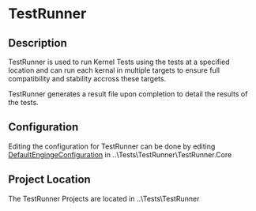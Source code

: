 # TestRunner

## Description
TestRunner is used to run Kernel Tests using the tests at a specified location and can run each kernal in multiple targets to ensure full compatibility and stability accross these targets. 

TestRunner generates a result file upon completion to detail the results of the tests.

## Configuration
Editing the configuration for TestRunner can be done by editing [DefaultEngingeConfiguration](https://github.com/CosmosOS/Cosmos/blob/master/Tests/Cosmos.TestRunner.Core/DefaultEngineConfiguration.cs#L6) in ..\Tests\TestRunner\TestRunner.Core

## Project Location
The TestRunner Projects are located in ..\Tests\TestRunner
